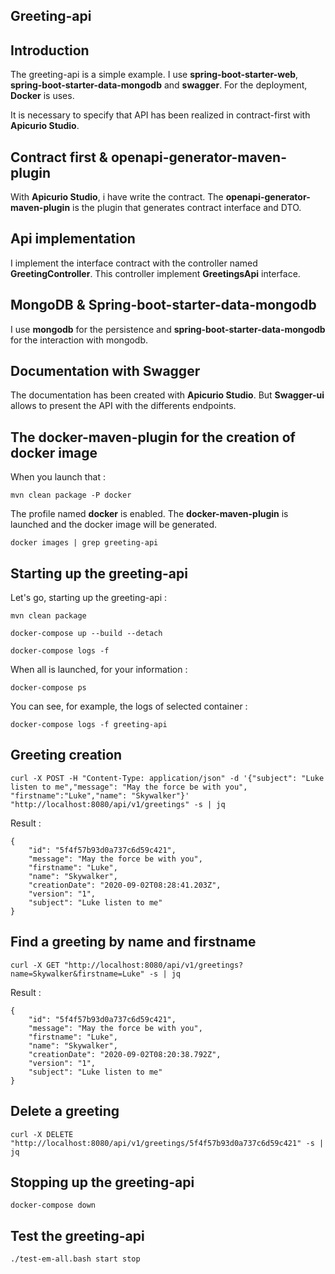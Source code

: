 ## Greeting-api

## Introduction

The greeting-api is a simple example. I use **spring-boot-starter-web**, **spring-boot-starter-data-mongodb** and **swagger**.
For the deployment, **Docker** is uses.

It is necessary to specify that API has been realized in contract-first with **Apicurio Studio**.

## Contract first & openapi-generator-maven-plugin

With **Apicurio Studio**, i have write the contract. The **openapi-generator-maven-plugin** is the plugin that generates
contract interface and DTO.

## Api implementation

I implement the interface contract with the controller named **GreetingController**. This controller implement **GreetingsApi** interface.

## MongoDB & Spring-boot-starter-data-mongodb

I use **mongodb** for the persistence and **spring-boot-starter-data-mongodb** for the interaction with mongodb.

## Documentation with Swagger

The documentation has been created with **Apicurio Studio**. But **Swagger-ui** allows to present the API with the differents endpoints.

## The docker-maven-plugin for the creation of docker image

When you launch that :

	mvn clean package -P docker
	
The profile named **docker** is enabled. The **docker-maven-plugin** is launched and the docker image will be generated.

	docker images | grep greeting-api

## Starting up the greeting-api

Let's go, starting up the greeting-api :

	mvn clean package
	
	docker-compose up --build --detach
	
	docker-compose logs -f
	
When all is launched, for your information :

	docker-compose ps
	
You can see, for example, the logs of selected container :

	docker-compose logs -f greeting-api
	
## Greeting creation

	curl -X POST -H "Content-Type: application/json" -d '{"subject": "Luke listen to me","message": "May the force be with you", "firstname":"Luke","name": "Skywalker"}' "http://localhost:8080/api/v1/greetings" -s | jq
	
Result :

	{
		"id": "5f4f57b93d0a737c6d59c421", 
		"message": "May the force be with you", 
		"firstname": "Luke", 
		"name": "Skywalker", 
		"creationDate": "2020-09-02T08:28:41.203Z", 
		"version": "1", 
		"subject": "Luke listen to me"
	}
	
## Find a greeting by name and firstname

	curl -X GET "http://localhost:8080/api/v1/greetings?name=Skywalker&firstname=Luke" -s | jq
	
Result :

	{
		"id": "5f4f57b93d0a737c6d59c421",
		"message": "May the force be with you",
		"firstname": "Luke",
		"name": "Skywalker",
		"creationDate": "2020-09-02T08:20:38.792Z",
		"version": "1",
		"subject": "Luke listen to me"
	}
	
## Delete a greeting

	curl -X DELETE "http://localhost:8080/api/v1/greetings/5f4f57b93d0a737c6d59c421" -s | jq
	
## Stopping up the greeting-api

	docker-compose down
	
## Test the greeting-api

	./test-em-all.bash start stop
